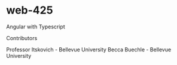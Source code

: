 # web-425
Angular with Typescript 

Contributors

Professor Itskovich - Bellevue University Becca Buechle - Bellevue University
